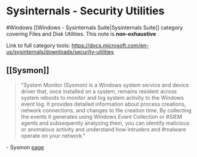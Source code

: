 # Sysinternals - Security Utilities
#Windows [[Windows - Sysinternals Suite|Sysinternals Suite]] category covering Files and Disk Utilities. This note is **non-exhaustive**

Link to full category tools: https://docs.microsoft.com/en-us/sysinternals/downloads/security-utilities

## [[Sysmon]]
> "System Monitor (Sysmon) is a Windows system service and device driver that, once installed on a system, remains resident across system reboots to monitor and log system activity to the Windows event log. It provides detailed information about process creations, network connections, and changes to file creation time. By collecting the events it generates using Windows Event Collection or #SIEM agents and subsequently analyzing them, you can identify malicious or anomalous activity and understand how intruders and #malware operate on your network."

\- Sysmon [page](https://docs.microsoft.com/en-us/sysinternals/downloads/sysmon)

